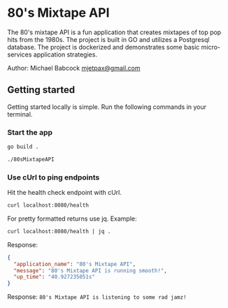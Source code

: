 # 80's Mixtape API

 The 80's mixtape API is a fun application that creates mixtapes of top pop hits from the 1980s. The project is built in GO and utilizes a Postgresql database. The project is dockerized and demonstrates some basic micro-services application strategies.

 Author: Michael Babcock <mjetpax@gmail.com>

## Getting started

Getting started locally is simple. Run the following commands in your terminal.

### Start the app

```bash
go build .
```

```bash
./80sMixtapeAPI
```

### Use cUrl to ping endpoints

Hit the health check endpoint with cUrl.

```bash
curl localhost:8080/health
```

For pretty formatted returns use jq. Example:

```bash
curl localhost:8080/health | jq .
```

Response:

```json
{
  "application_name": "80's Mixtape API",
  "message": "80's Mixtape API is running smooth!",
  "up_time": "40.927235051s"
}
```


Response: `80's Mixtape API is listening to some rad jamz!`
